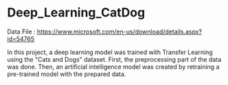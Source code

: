 # Deep_Learning_CatDog
Data File : https://www.microsoft.com/en-us/download/details.aspx?id=54765

In this project, a deep learning model was trained with Transfer Learning using the "Cats and Dogs" dataset. First, the preprocessing part of the data was done. Then, an artificial intelligence model was created by retraining a pre-trained model with the prepared data.
